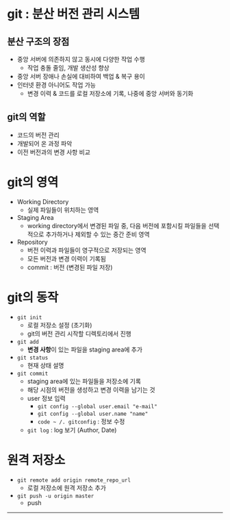 # git : 분산 버전 관리 시스템
## 분산 구조의 장점
- 중앙 서버에 의존하지 않고 동시에 다양한 작업 수행
    - 작업 충돌 줄임, 개발 생산성 향상
- 중앙 서버 장애나 손실에 대비하여 백업 & 복구 용이
- 인터넷 환경 아니어도 작업 가능
    - 변경 이력 & 코드를 로컬 저장소에 기록, 나중에 중앙 서버와 동기화
## git의 역할
- 코드의 버전 관리
- 개발되어 온 과정 파악
- 이전 버전과의 변경 사항 비교

# git의 영역
- Working Directory
    - 실제 파일들이 위치하는 영역
- Staging Area
    - working directory에서 변경된 파일 중, 다음 버전에 포함시킬 파일들을 선택적으로 추가하거나 제외할 수 있는 중간 준비 영역
- Repository
    - 버전 이력과 파일들이 영구적으로 저장되는 영역
    - 모든 버전과 변경 이력이 기록됨
    - commit : 버전 (변경된 파일 저장)

# git의 동작
- `git init`
    - 로컬 저장소 설정 (초기화)
    - git의 버전 관리 시작할 디렉토리에서 진행
- `git add`
    - **변경 사항**이 있는 파일을 staging area에 추가
- `git status`
    - 현재 상태 설명
- `git commit`
    - staging area에 있는 파일들을 저장소에 기록
    - 해당 시점의 버전을 생성하고 변경 이력을 남기는 것
    - user 정보 입력
        - `git config --global user.email "e-mail"`
        - `git config --global user.name "name"`
        - `code ~ /. gitconfig` : 정보 수정
    - `git log` : log 보기 (Author, Date)

# 원격 저장소
- `git remote add origin remote_repo_url`
    - 로컬 저장소에 원격 저장소 추가
- `git push -u origin master`
    - push
---
